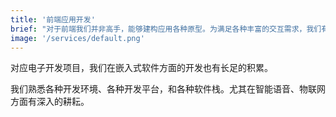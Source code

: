 ```yaml
---
title: '前端应用开发'
brief: "对于前端我们并非高手，能够建构应用各种原型。为满足各种丰富的交互需求，我们有稳定的合作伙伴"
image: '/services/default.png'
---
```


对应电子开发项目，我们在嵌入式软件方面的开发也有长足的积累。

我们熟悉各种开发环境、各种开发平台，和各种软件栈。尤其在智能语音、物联网方面有深入的耕耘。
